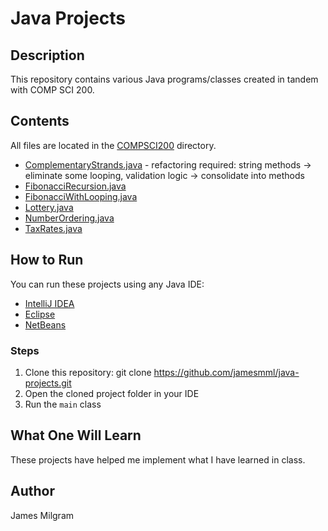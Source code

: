 # Java Projects

## Description
This repository contains various Java programs/classes created in tandem with COMP SCI 200.

## Contents
All files are located in the [COMPSCI200](COMPSCI200/) directory.
- [ComplementaryStrands.java](COMPSCI200/ComplementaryStrands.java) - refactoring required: string methods -> eliminate some looping,  validation logic -> consolidate into methods
- [FibonacciRecursion.java](COMPSCI200/FibonacciRecursion.java)
- [FibonacciWithLooping.java](COMPSCI200/FibonacciWithLooping.java)
- [Lottery.java](COMPSCI200/Lottery.java)
- [NumberOrdering.java](COMPSCI200/NumberOrdering.java)
- [TaxRates.java](COMPSCI200/TaxRates.java)

## How to Run
You can run these projects using any Java IDE:

- [IntelliJ IDEA](https://www.jetbrains.com/idea/)
- [Eclipse](https://www.eclipse.org/)
- [NetBeans](https://netbeans.apache.org/)

### Steps
1. Clone this repository:
git clone https://github.com/jamesmml/java-projects.git
2. Open the cloned project folder in your IDE
3. Run the `main` class

## What One Will Learn
These projects have helped me implement what I have learned in class.

## Author
James Milgram
